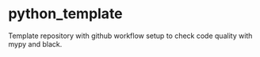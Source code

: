 # python_template
Template repository with github workflow setup to check code quality with mypy and black.
